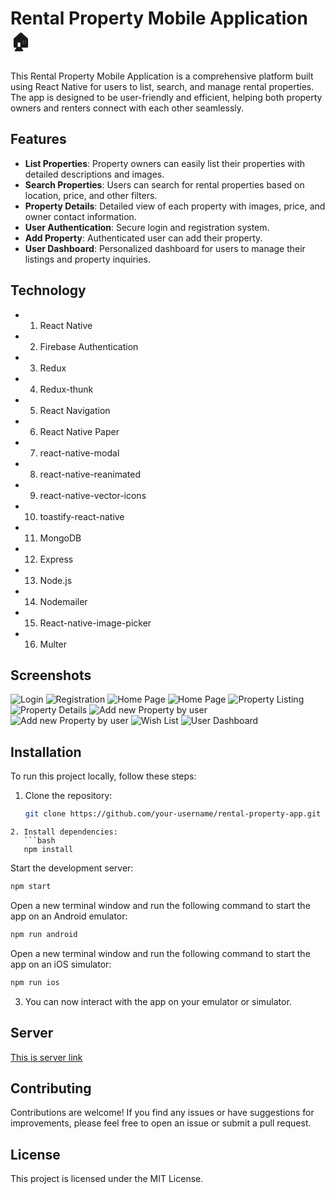 
# Rental Property Mobile Application 🏠

This Rental Property Mobile Application is a comprehensive platform built using React Native for users to list, search, and manage rental properties. The app is designed to be user-friendly and efficient, helping both property owners and renters connect with each other seamlessly.

## Features

- **List Properties**: Property owners can easily list their properties with detailed descriptions and images.
- **Search Properties**: Users can search for rental properties based on location, price, and other filters.
- **Property Details**: Detailed view of each property with images, price, and owner contact information.
- **User Authentication**: Secure login and registration system.
- **Add Property**: Authenticated user can add their property.
- **User Dashboard**: Personalized dashboard for users to manage their listings and property inquiries.

## Technology

- 1. React Native
- 2. Firebase Authentication
- 3. Redux
- 4. Redux-thunk
- 5. React Navigation
- 6. React Native Paper
- 7. react-native-modal
- 8. react-native-reanimated
- 9. react-native-vector-icons
- 10. toastify-react-native
- 11. MongoDB
- 12. Express
- 13. Node.js
- 14. Nodemailer
- 15. React-native-image-picker
- 16. Multer




## Screenshots
![Login](https://github.com/mdsujan-mridha/Native-apps/blob/main/images/login.png)
![Registration](https://github.com/mdsujan-mridha/Native-apps/blob/main/images/registration-screen.png)
![Home Page](https://github.com/mdsujan-mridha/Native-apps/blob/main/images/Home.png)
![Home Page](https://github.com/mdsujan-mridha/Native-apps/blob/main/images/drawer.png)
![Property Listing](https://github.com/mdsujan-mridha/Native-apps/blob/main/images/property.png)
![Property Details](https://github.com/mdsujan-mridha/Native-apps/blob/main/images/details.png)
![Add new Property by user](https://github.com/mdsujan-mridha/Native-apps/blob/main/images/selection.png)
![Add new Property by user](https://github.com/mdsujan-mridha/Native-apps/blob/main/images/form.png)
![Wish List](https://github.com/mdsujan-mridha/Native-apps/blob/main/images/wishlist.png)
![User Dashboard](https://github.com/mdsujan-mridha/Native-apps/blob/main/images/profile.png)

## Installation

To run this project locally, follow these steps:

1. Clone the repository:
   ```bash
   git clone https://github.com/your-username/rental-property-app.git
```
2. Install dependencies:
   ```bash
   npm install
   ```
   Start the development server:
   ```bash
   npm start
   ```
   Open a new terminal window and run the following command to start the app on an Android emulator:
   ```bash
   npm run android
   ```
   Open a new terminal window and run the following command to start the app on an iOS simulator:
   ```bash
   npm run ios
   ```
   3. You can now interact with the app on your emulator or simulator.
   ## Server
   [This is server link](https://github.com/mdsujan-mridha/Rental-property-Mobile-Apps.git)

   ## Contributing
   Contributions are welcome! If you find any issues or have suggestions for improvements, please feel free to open an issue or submit a pull request.
   ## License
   This project is licensed under the MIT License.

   

